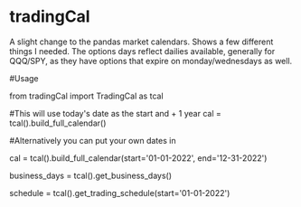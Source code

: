 # tradingCal
A slight change to the pandas market calendars. Shows a few different things I needed. The options days reflect dailies available, generally for QQQ/SPY,
as they have options that expire on monday/wednesdays as well.



#Usage

from tradingCal import TradingCal as tcal

#This will use today's date as the start and + 1 year
cal = tcal().build_full_calendar()

#Alternatively you can put your own dates in

cal = tcal().build_full_calendar(start='01-01-2022', end='12-31-2022')


business_days = tcal().get_business_days()


schedule = tcal().get_trading_schedule(start='01-01-2022')

